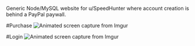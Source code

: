 Generic Node/MySQL website for u/SpeedHunter where account creation is behind a PayPal paywall.

#Purchase
![Animated screen capture from Imgur](https://i.imgur.com/VJC1GoE.gif)


#Login 
![Animated screen capture from Imgur](https://i.imgur.com/LeOieRv.gif)